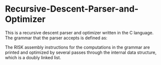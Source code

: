 # Recursive-Descent-Parser-and-Optimizer
This is a recursive descent parser and optimizer written in the C language. The grammar that the parser accepts is defined as:

The RISK assembly instructions for the computations in the grammar are printed and optimized by several passes through the internal data structure, which is a doubly linked list. 

